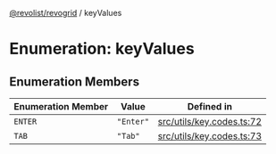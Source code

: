 [@revolist/revogrid](README.md) / keyValues

# Enumeration: keyValues

## Enumeration Members

| Enumeration Member | Value | Defined in |
| ------ | ------ | ------ |
| `ENTER` | `"Enter"` | [src/utils/key.codes.ts:72](https://github.com/revolist/revogrid/blob/b7bc91178b5b059b1432f9bb6ddbfab652d2c8cf/src/utils/key.codes.ts#L72) |
| `TAB` | `"Tab"` | [src/utils/key.codes.ts:73](https://github.com/revolist/revogrid/blob/b7bc91178b5b059b1432f9bb6ddbfab652d2c8cf/src/utils/key.codes.ts#L73) |
